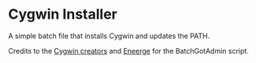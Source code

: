 # Cygwin Installer
A simple batch file that installs Cygwin and updates the PATH.

Credits to the [Cygwin creators](https://www.cygwin.com/) and [Eneerge](https://sites.google.com/site/eneerge/scripts/batchgotadmin) for the BatchGotAdmin script.
